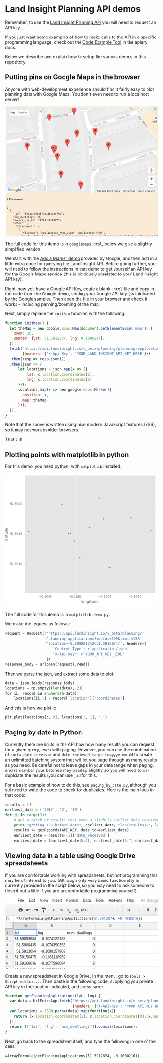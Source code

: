# Land Insight Planning API demos
Remember, to use the [Land Insight Planning API](http://www.landinsight.io/api) you will need to request an API key.   


If you just want some examples of how to make calls to the API in a specific programming language, check out the [Code Example Tool](http://docs.landinsight.apiary.io/#reference/planning-applications/list/get?console=1) in the apiary docs.  


Below we describe and explain how to setup the various demos in this repository.


## Putting pins on Google Maps in the browser

Anyone with web-development experience should find it fairly easy to plot planning data with Google Maps.  You don't even need to run a localhost server!   

![screenshot of demo](googlemaps_screenshot.png)

The full code for this demo is in `googlemaps.html`, below we give a slightly simplified version.   

We start with the [Add a Marker demo](https://developers.google.com/maps/documentation/javascript/adding-a-google-map) provided by Google, and then add in a little extra code for querying the Land Insight API.  Before going further, you will need to follow the instructions in that demo to get yourself an API key for the Google Maps service (this is obviously unrelated to your Land Insight API key).   

Right, now you have a Google API Key, ceate a blank `.html` file and copy in the code from the Google demo, setting your Google API key (as inidicated by the Google sample).  Then open the file in your browser and check it works - including panning/zooming of the map.

Next, simply replace the `initMap` function with the following:

```javascript
function initMap() {
  let theMap = new google.maps.Map(document.getElementById('map'), {
    zoom: 16,
    center: {lat: 51.5912874, lng: 0.1080217},
  });
  fetch('https://api.landinsight.io/v_beta/planning/planning-applications?radius=100&limit=15&location=1080217%2C51.5912874/',
        {headers: {'X-Api-Key': 'YOUR_LAND_INSIGHT_API_KEY_HERE'}})
  .then(resp => resp.json())
  .then(json => {
      let locations = json.map(x => ({
          lat: x.location.coordinates[1],
          lng: x.location.coordinates[0]
      }));
      locations.map(x => new google.maps.Marker({
        position: x,
        map: theMap
      }));
  });
}
```

Note that the above is written using nice modern JavaScript features (ES6), so it may not work in older browsers.

That's it!


## Plotting points with matplotlib in python

For this demo, you need python, with `matplotlib` installed. 

![screenshot of demo](matplotlib_screenshot.png)

The full code for this demo is in `matplotlib_demo.py`.   

We make the request as follows:

```python
request = Request(r'https://api.landinsight.io/v_beta/planning/'
                  r'planning-applications?radius=100&limit=15&'
                  r'location=-0.1080217%2C51.5912874/', headers={
                      'Content-Type': r'application/json',
                      'X-Api-Key': r'YOUR_API_KEY_HERE'
                   })
response_body = urlopen(request).read()
```

Then we parse the json, and extract some data to plot:

```python
data = json.loads(response_body)
locations = np.empty((len(data), 2))
for ii, record in enumerate(data):
    locations[ii,:] = record['location']['coordinates']
```

And this is how we plot it:
```python
plt.plot(locations[:, 0], locations[:, 1], '.')
```

## Paging by date in Python
Currently there are limits in the API how how many results you can request for a given query, even with paging. However, you can use the combination of `sort=-date_received` and `date_recieved_range_to=yyyy-mm-dd` to create an unlimitted batching system that will let you page through as many results as you need.  Be careful not to leave gaps in your date range when paging, and remember your batches may overlap slightly so you will need to de-duplciate the results (you can use `_id` for this.

For a basic example of how to do this, see `paging_by_date.py`, although you stil need to write the code to check for duplicates.  Here is the main loop in that code:

```python
results = []
earliest_date = ('2017', '2', '19')
for ii in range(3): 
    # get a batch of results that have a slightly earlier date_received than the previous batch
    print "getting 100 before date", earliest_date, "len(results)=", len(results)
    results += getRecords(API_KEY, date_to=earliest_date)
    earliest_date = results[-1]['date_received']
    earliest_date = (earliest_date[0:4], earliest_date[5:7],earliest_date[8:10])
```

## Viewing data in a table using Google Drive spreadsheets

If you are comfortable working with spreadsheets, but not programming this may be of interest to you.  (Although only very basic functionality is currently provided in the script below, so you may need to ask someone to flesh it out a little if you are uncomfortable programming yourself).

![screenshot of demo](spreadsheet_screenshot.png)

Create a new spreadsheet in Google Drive. In the menu, go to `Tools > Script editor...`.  Then paste in the following code, supplying you private API key in the location indicated,  and press save:

```javascript
function getPlanningApplications(lat, lng) {
  var data = UrlFetchApp.fetch('https://api.landinsight.io/v_beta/planning/planning-applications?radius=100&limit=15&location=' + lng + '%2C' + lat + '/',
                               {headers: {'X-Api-Key': 'YOUR_API_KEY_HERE'}}).getContentText();
  var locations = JSON.parse(data).map(function(x){
    return [x.location.coordinates[1], x.location.coordinates[0], x.num_dwellings];
  });
  return [["lat", "lng", "num_dwellings"]].concat(locations);
}
```

Next, go back to the spreadsheet itself, and type the following in one of the cells:  

```
=ArrayFormula(getPlanningApplications(51.5912874, -0.1080216))
```
